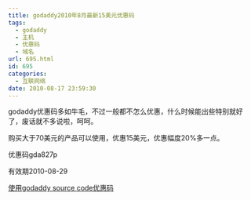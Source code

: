 ```yaml
---
title: godaddy2010年8月最新15美元优惠码
tags:
  - godaddy
  - 主机
  - 优惠码
  - 域名
url: 695.html
id: 695
categories:
  - 互联网络
date: 2010-08-17 23:59:30
---
```


godaddy优惠码多如牛毛，不过一般都不怎么优惠，什么时候能出些特别就好了，废话就不多说啦，呵呵。  

购买大于70美元的产品可以使用，优惠15美元，优惠幅度20%多一点。  

优惠码gda827p  

有效期2010-08-29  

[使用godaddy source code优惠码](https://www.godaddy.com/default.aspx?isc=gda827p)